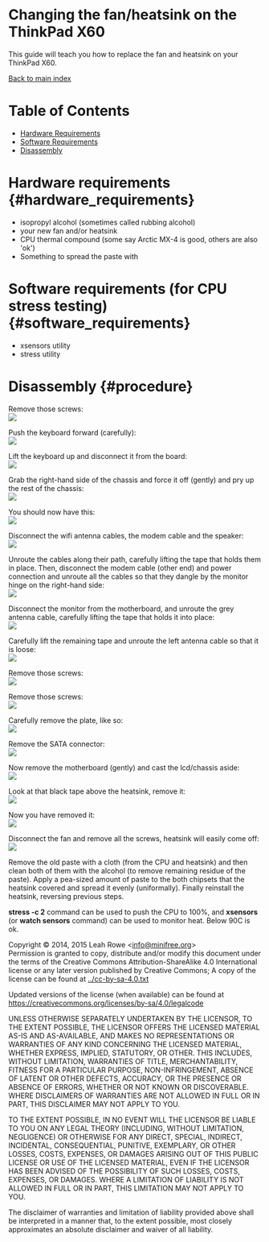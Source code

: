 
Changing the fan/heatsink on the ThinkPad X60
=============================================

This guide will teach you how to replace the fan and heatsink on your
ThinkPad X60.

[Back to main index](./)



Table of Contents
=================

-   [Hardware Requirements](#hardware_requirements)
-   [Software Requirements](#software_requirements)
-   [Disassembly](#procedure)



Hardware requirements {#hardware_requirements}
=====================

-   isopropyl alcohol (sometimes called rubbing alcohol)
-   your new fan and/or heatsink
-   CPU thermal compound (some say Arctic MX-4 is good, others are also
    \'ok\')
-   Something to spread the paste with



Software requirements (for CPU stress testing) {#software_requirements}
==============================================

-   xsensors utility
-   stress utility



Disassembly {#procedure}
===========

Remove those screws:\
![](../images/x60_heatsink/0000.jpg)

Push the keyboard forward (carefully):\
![](../images/x60_heatsink/0001.jpg)

Lift the keyboard up and disconnect it from the board:\
![](../images/x60_heatsink/0002.jpg)

Grab the right-hand side of the chassis and force it off (gently) and
pry up the rest of the chassis:\
![](../images/x60_heatsink/0003.jpg)

You should now have this:\
![](../images/x60_heatsink/0004.jpg)

Disconnect the wifi antenna cables, the modem cable and the speaker:\
![](../images/x60_heatsink/0005.jpg)

Unroute the cables along their path, carefully lifting the tape that
holds them in place. Then, disconnect the modem cable (other end) and
power connection and unroute all the cables so that they dangle by the
monitor hinge on the right-hand side:\
![](../images/x60_heatsink/0006.jpg)

Disconnect the monitor from the motherboard, and unroute the grey
antenna cable, carefully lifting the tape that holds it into place:\
![](../images/x60_heatsink/0008.jpg)

Carefully lift the remaining tape and unroute the left antenna cable so
that it is loose:\
![](../images/x60_heatsink/0009.jpg)

Remove those screws:\
![](../images/x60_heatsink/0011.jpg)

Remove those screws:\
![](../images/x60_heatsink/0012.jpg)

Carefully remove the plate, like so:\
![](../images/x60_heatsink/0013.jpg)

Remove the SATA connector:\
![](../images/x60_heatsink/0014.jpg)

Now remove the motherboard (gently) and cast the lcd/chassis aside:\
![](../images/x60_heatsink/0015.jpg)

Look at that black tape above the heatsink, remove it:\
![](../images/x60_heatsink/0016.jpg)

Now you have removed it:\
![](../images/x60_heatsink/0017.jpg)

Disconnect the fan and remove all the screws, heatsink will easily come
off:\
![](../images/x60_heatsink/0018.jpg)

Remove the old paste with a cloth (from the CPU and heatsink) and then
clean both of them with the alcohol (to remove remaining residue of the
paste). Apply a pea-sized amount of paste to the both chipsets that the
heatsink covered and spread it evenly (uniformally). Finally reinstall
the heatsink, reversing previous steps.

**stress -c 2** command can be used to push the CPU to 100%, and
**xsensors** (or **watch sensors** command) can be used to monitor heat.
Below 90C is ok.



Copyright © 2014, 2015 Leah Rowe &lt;info@minifree.org&gt;\
Permission is granted to copy, distribute and/or modify this document
under the terms of the Creative Commons Attribution-ShareAlike 4.0
International license or any later version published by Creative
Commons; A copy of the license can be found at
[../cc-by-sa-4.0.txt](../cc-by-sa-4.0.txt)

Updated versions of the license (when available) can be found at
<https://creativecommons.org/licenses/by-sa/4.0/legalcode>

UNLESS OTHERWISE SEPARATELY UNDERTAKEN BY THE LICENSOR, TO THE EXTENT
POSSIBLE, THE LICENSOR OFFERS THE LICENSED MATERIAL AS-IS AND
AS-AVAILABLE, AND MAKES NO REPRESENTATIONS OR WARRANTIES OF ANY KIND
CONCERNING THE LICENSED MATERIAL, WHETHER EXPRESS, IMPLIED, STATUTORY,
OR OTHER. THIS INCLUDES, WITHOUT LIMITATION, WARRANTIES OF TITLE,
MERCHANTABILITY, FITNESS FOR A PARTICULAR PURPOSE, NON-INFRINGEMENT,
ABSENCE OF LATENT OR OTHER DEFECTS, ACCURACY, OR THE PRESENCE OR ABSENCE
OF ERRORS, WHETHER OR NOT KNOWN OR DISCOVERABLE. WHERE DISCLAIMERS OF
WARRANTIES ARE NOT ALLOWED IN FULL OR IN PART, THIS DISCLAIMER MAY NOT
APPLY TO YOU.

TO THE EXTENT POSSIBLE, IN NO EVENT WILL THE LICENSOR BE LIABLE TO YOU
ON ANY LEGAL THEORY (INCLUDING, WITHOUT LIMITATION, NEGLIGENCE) OR
OTHERWISE FOR ANY DIRECT, SPECIAL, INDIRECT, INCIDENTAL, CONSEQUENTIAL,
PUNITIVE, EXEMPLARY, OR OTHER LOSSES, COSTS, EXPENSES, OR DAMAGES
ARISING OUT OF THIS PUBLIC LICENSE OR USE OF THE LICENSED MATERIAL, EVEN
IF THE LICENSOR HAS BEEN ADVISED OF THE POSSIBILITY OF SUCH LOSSES,
COSTS, EXPENSES, OR DAMAGES. WHERE A LIMITATION OF LIABILITY IS NOT
ALLOWED IN FULL OR IN PART, THIS LIMITATION MAY NOT APPLY TO YOU.

The disclaimer of warranties and limitation of liability provided above
shall be interpreted in a manner that, to the extent possible, most
closely approximates an absolute disclaimer and waiver of all liability.


